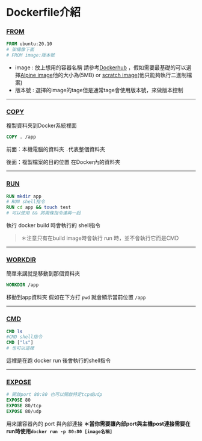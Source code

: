 # Dockerfile介紹

### [FROM](https://docs.docker.com/engine/reference/builder/#from)
``` dockerfile
FROM ubuntu:20.10 
# 架構像下面
# FROM image:版本號
```
* image : 放上想用的容器名稱 請參考[Dockerhub](https://hub.docker.com/search?q=&type=image)
，假如需要最基礎的可以選擇[Alpine image](https://hub.docker.com/_/alpine/)他的大小為(5MB) or [scratch image](https://hub.docker.com/_/scratch)(他只能夠執行二進制檔案)
* 版本號 : 選擇的image的tage但是通常tage會使用版本號，來做版本控制

---
### [COPY](https://docs.docker.com/engine/reference/builder/#copy)
複製資料夾到Docker系統裡面
``` dockerfile
COPY . /app
```
前面：本機電腦的資料夾 `.`代表整個資料夾

後面：複製檔案的目的位置 在Docker內的資料夾

---

### [RUN](https://docs.docker.com/engine/reference/builder/#run)
``` dockerfile
RUN mkdir app
# RUN shell指令
RUN cd app && touch test
# 可以使用 && 將兩條指令連再一起
```
執行 docker build 時會執行的 shell指令 
> ＊注意只有在build image時會執行 run 時，並不會執行它而是CMD

---
### [WORKDIR](https://docs.docker.com/engine/reference/builder/#workdir)
簡單來講就是移動到那個資料夾
``` dockerfile
WORKDIR /app
```
移動到app資料夾 假如在下方打 `pwd` 就會顯示當前位置 `/app`

---
### [CMD](https://docs.docker.com/engine/reference/builder/#cmd)
``` dockerfile
CMD ls
#CMD shell指令
CMD ["ls"]
# 也可以這樣
```
這裡是在跑 docker run 後會執行的shell指令

---

### [EXPOSE](https://docs.docker.com/engine/reference/builder/#expose)
``` dockerfile
# 開啟port 80:80 也可以開啟特定tcp或udp
EXPOSE 80
EXPOSE 80/tcp
EXPOSE 80/udp
```
用來讓容器內的 port 與內部連接 **＊當你需要讓內部port與主機post連接需要在run時使用`docker run -p 80:80 [image名稱]`**

